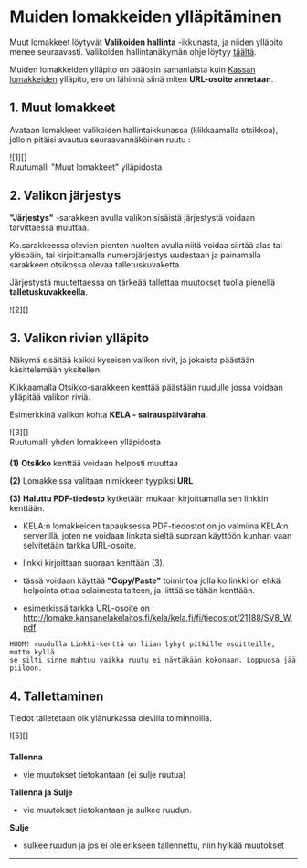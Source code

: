 # Muiden lomakkeiden ylläpitäminen

Muut lomakkeet löytyvät __Valikoiden hallinta__ -ikkunasta, ja niiden
ylläpito menee seuraavasti. Valikoiden hallintanäkymän ohje löytyy [täältä][10].

Muiden lomakkeiden ylläpito on pääosin samanlaista kuin [Kassan lomakkeiden][12] ylläpito,
ero on lähinnä siinä miten __URL-osoite annetaan__.

## 1. Muut lomakkeet

Avataan lomakkeet valikoiden hallintaikkunassa (klikkaamalla otsikkoa),
jolloin pitäisi avautua seuraavannäköinen ruutu :

<figure class="fig-n border" style="margin:0 0 20px 0">
![1][]
<figcaption>Ruutumalli "Muut lomakkeet" ylläpidosta</figcaption>
</figure>


## 2. Valikon järjestys

__"Järjestys"__ -sarakkeen avulla valikon sisäistä järjestystä voidaan tarvittaessa muuttaa.

Ko.sarakkeessa olevien pienten nuolten avulla niitä voidaa siirtää alas tai ylöspäin,
tai kirjoittamalla numerojärjestys uudestaan ja painamalla sarakkeen otsikossa olevaa talletuskuvaketta.

Järjestystä muutettaessa on tärkeää tallettaa muutokset tuolla pienellä __talletuskuvakkeella__.

<figure class="fig-n border" style="margin:0 0 20px 0">
![2][]
</figure>


## 3. Valikon rivien ylläpito

Näkymä sisältää kaikki kyseisen valikon rivit, ja jokaista päästään käsittelemään yksitellen.

Klikkaamalla Otsikko-sarakkeen kenttää päästään ruudulle jossa voidaan ylläpitää valikon riviä.

Esimerkkinä valikon kohta __KELA - sairauspäiväraha__.

<figure class="fig-n border" style="margin:0 0 20px 0">
![3][]
<figcaption>Ruutumalli yhden lomakkeen ylläpidosta</figcaption>
</figure>

__(1)__ __Otsikko__ kenttää voidaan helposti muuttaa

__(2)__ Lomakkeissa valitaan nimikkeen tyypiksi  __URL__

__(3)__  __Haluttu PDF-tiedosto__ kytketään mukaan kirjoittamalla sen linkkin kenttään.

* KELA:n lomakkeiden tapauksessa PDF-tiedostot on jo valmiina KELA:n serverillä, joten ne voidaan
linkata sieltä suoraan käyttöön kunhan vaan selvitetään tarkka URL-osoite.

* linkki kirjoittaan suoraan kenttään (3).

* tässä voidaan käyttää __"Copy/Paste"__ toimintoa jolla ko.linkki on ehkä helpointa ottaa
selaimesta talteen, ja liittää se tähän kenttään.

* esimerkissä tarkka URL-osoite on : </br> http://lomake.kansanelakelaitos.fi/kela/kela.fi/fi/tiedostot/21188/SV8_W.pdf

````
HUOM! ruudulla Linkki-kenttä on liian lyhyt pitkille osoitteille, mutta kyllä
se silti sinne mahtuu vaikka ruutu ei näytäkään kokonaan. Loppuosa jää piiloon.
````


## 4. Tallettaminen

Tiedot talletetaan oik.ylänurkassa olevilla toiminnoilla.

<figure class="fig-n border" style="margin:0 0 20px 0">
![5][]
</figure>

__Tallenna__

*   vie muutokset tietokantaan (ei sulje ruutua)

__Tallenna ja Sulje__

*   vie muutokset tietokantaan ja sulkee ruudun.

__Sulje__

*   sulkee ruudun ja jos ei ole erikseen tallennettu, niin hylkää muutokset

----

[1]: kuvat/kuva88.png "Ruutumalli"
[2]: kuvat/kuva70.png "Ruutumalli"
[3]: kuvat/kuva89.png "Ruutumalli"
[5]: kuvat/kuva56.png "Ruutumalli"
[10]: pages/valikot.md
[11]: pages/mediatiedostot.md
[12]: pages/kassan-lomakkeet.md
